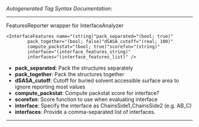 _Autogenerated Tag Syntax Documentation:_

---
FeaturesReporter wrapper for InterfaceAnalyzer

```
<InterfaceFeatures name="(string)"pack_separated="(bool; true)"
        pack_together="(bool; false)"dSASA_cutoff="(real; 100)"
        compute_packstat="(bool; true)"scorefxn="(string)"
        interface="(interface_features_string)"
        interfaces="(interface_features_list)" />
```

-   **pack_separated**: Pack the structures separately
-   **pack_together**: Pack the structures together
-   **dSASA_cutoff**: Cutoff for buried solvent accessible surface area to ignore reporting most values
-   **compute_packstat**: Compute packstat score for interface?
-   **scorefxn**: Score function to use when evaluating interface
-   **interface**: Specify the interface as ChainsSide1_ChainsSide2 (e.g. AB_C)
-   **interfaces**: Provide a comma-separated list of interfaces.

---
